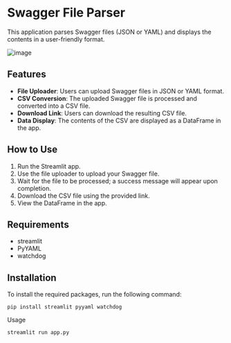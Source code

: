 # Swagger File Parser

This application parses Swagger files (JSON or YAML) and displays the contents in a user-friendly format.

![image](files://screenshot.png)

## Features

- **File Uploader**: Users can upload Swagger files in JSON or YAML format.
- **CSV Conversion**: The uploaded Swagger file is processed and converted into a CSV file.
- **Download Link**: Users can download the resulting CSV file.
- **Data Display**: The contents of the CSV are displayed as a DataFrame in the app.

## How to Use

1. Run the Streamlit app.
2. Use the file uploader to upload your Swagger file.
3. Wait for the file to be processed; a success message will appear upon completion.
4. Download the CSV file using the provided link.
5. View the DataFrame in the app.

## Requirements

- streamlit
- PyYAML
- watchdog

## Installation

To install the required packages, run the following command:

```shell
pip install streamlit pyyaml watchdog
```

Usage
```shell
streamlit run app.py
